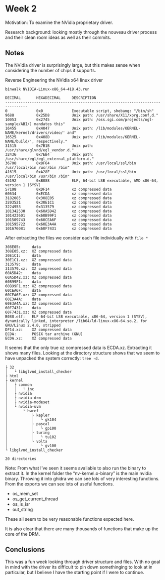 # Week 2

Motivation: To examine the NVidia proprietary driver. 

Research background: looking mostly through the nouveau driver process and their clean room ideas as well as their commits.


## Notes

The NVidia driver is surprisingly large, but this makes sense when considering the number of chips it supports.

Reverse Engineering the NVidia x64 linux driver

`binwalk NVIDIA-Linux-x86_64-418.43.run`

```
DECIMAL       HEXADECIMAL     DESCRIPTION
--------------------------------------------------------------------------------
0             0x0             Executable script, shebang: "/bin/sh"
9688          0x25D8          Unix path: /usr/share/X11/xorg.conf.d."
10053         0x2745          Unix path: /oss.sgi.com/projects/ogl-sample/ABI/) mandates this"
16455         0x4047          Unix path: /lib/modules/KERNEL-NAME/kernel/drivers/video/' and"
16525         0x408D          Unix path: /lib/modules/KERNEL-NAME/build/', respectively."
31515         0x7B1B          Unix path: /usr/share/glvnd/egl_vendor.d."
32436         0x7EB4          Unix path: /usr/share/egl/egl_external_platform.d."
36708         0x8F64          Unix path: /usr/local/ssl/bin /usr/local/bin /usr/bin /bin"
41615         0xA28F          Unix path: /usr/local/ssl/bin /usr/local/bin /usr/bin /bin"
45192         0xB088          ELF, 64-bit LSB executable, AMD x86-64, version 1 (SYSV)
57108         0xDF14          xz compressed data
60634         0xECDA          xz compressed data
3182085       0x308E05        xz compressed data
3203521       0x30E1C1        xz compressed data
3224953       0x313579        xz compressed data
101342530     0x60A5D42       xz compressed data
101423601     0x60B99F1       xz compressed data
101509743     0x60CEA6F       xz compressed data
101595722     0x60E3A4A       xz compressed data
101676081     0x60F7431       xz compressed data
```

After extracting the files we consider each file individually with `file *`
```
308E05:     data
308E05.xz:  XZ compressed data
30E1C1:     data
30E1C1.xz:  XZ compressed data
313579:     data
313579.xz:  XZ compressed data
60A5D42:    data
60A5D42.xz: XZ compressed data
60B99F1:    data
60B99F1.xz: XZ compressed data
60CEA6F:    data
60CEA6F.xz: XZ compressed data
60E3A4A:    data
60E3A4A.xz: XZ compressed data
60F7431:    data
60F7431.xz: XZ compressed data
B088.elf:   ELF 64-bit LSB executable, x86-64, version 1 (SYSV), dynamically linked, interpreter /lib64/ld-linux-x86-64.so.2, for GNU/Linux 2.4.0, stripped
DF14.xz:    XZ compressed data
ECDA:       POSIX tar archive (GNU)
ECDA.xz:    XZ compressed data
```

It seems that the only true xz compressed data is ECDA.xz. Extracting it shows many files. Looking at the directory structure shows that we seem to have unpacked the system correctly: `tree -d`.

```
├ 32
│   └ libglvnd_install_checker
├ html
├ kernel
│   ├ common
│   │   └ inc
│   ├ nvidia
│   ├ nvidia-drm
│   ├ nvidia-modeset
│   └ nvidia-uvm
│       └ hwref
│           ├ kepler
│           │   └ gk104
│           ├ pascal
│           │   └ gp100
│           ├ turing
│           │   └ tu102
│           └ volta
│               └ gv100
└ libglvnd_install_checker

20 directories
```

Note: From what I’ve seen it seems available to also run the binary to extract it. In the kernel folder the “nv-kernel.o-binary” is the main nvidia binary. Throwing it into ghidra we can see lots of
very interesting functions. From the exports we can see lots of useful functions. 

- os_mem_set
- os_get_current_thread
- os_is_isr
- out_string

These all seem to be very reasonable functions expected here.

It is also clear that there are many thousands of functions that make up the core of the DRM.

## Conclusions

This was a fun week looking through driver structure and files. With no goal in mind with the driver its difficult to pin down somethinging to look at in particular, but I believe I have the starting point if I were to continue.
